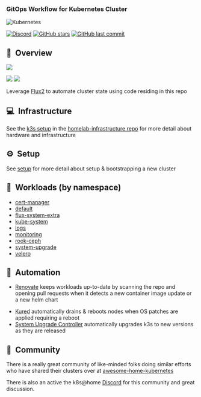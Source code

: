 ### GitOps Workflow for Kubernetes Cluster
![Kubernetes](https://i.imgur.com/p1RzXjQ.png)

[![Discord](https://img.shields.io/badge/discord-chat-7289DA.svg?maxAge=60&style=flat-square)](https://discord.gg/7PbmHRK)    [![GitHub stars](https://img.shields.io/github/stars/billimek/k8s-gitops?color=green&style=flat-square)](https://github.com/billimek/k8s-gitops/stargazers)    [![GitHub last commit](https://img.shields.io/github/last-commit/billimek/k8s-gitops?color=purple&style=flat-square)](https://github.com/billimek/k8s-gitops/commits/main)

## :book:&nbsp; Overview
![](https://i.imgur.com/7w7F5T8.png)

![](https://i.imgur.com/fjFnpKq.png)
![](https://i.imgur.com/g17Czsl.png)

Leverage [Flux2](https://github.com/fluxcd/flux2) to automate cluster state using code residing in this repo

## :computer:&nbsp; Infrastructure

See the [k3s setup](https://github.com/billimek/homelab-infrastructure/tree/master/k3s) in the [homelab-infrastructure repo](https://github.com/billimek/homelab-infrastructure) for more detail about hardware and infrastructure

## :gear:&nbsp; Setup

See [setup](setup/README.md) for more detail about setup & bootstrapping a new cluster

## :wrench:&nbsp; Workloads (by namespace)

* [cert-manager](cert-manager/)
* [default](default/)
* [flux-system-extra](flux-system-extra/)
* [kube-system](kube-system/)
* [logs](logs/)
* [monitoring](monitoring/)
* [rook-ceph](rook-ceph/)
* [system-upgrade](system-upgrade/)
* [velero](velero/)

## :robot:&nbsp; Automation

* [Renovate](https://github.com/renovatebot/renovate) keeps workloads up-to-date by scanning the repo and opening pull requests when it detects a new container image update or a new helm chart
- [Kured](https://github.com/weaveworks/kured) automatically drains & reboots nodes when OS patches are applied requiring a reboot
- [System Upgrade Controller](https://github.com/rancher/system-upgrade-controller) automatically upgrades k3s to new versions as they are released

## :handshake:&nbsp; Community

There is a really great community of like-minded folks doing similar efforts who have shared their clusters over at [awesome-home-kubernetes](https://github.com/k8s-at-home/awesome-home-kubernetes)

There is also an active the k8s@home [Discord](https://discord.gg/7PbmHRK) for this community and great discussion.
